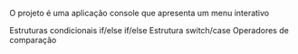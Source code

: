 O projeto é uma aplicação console que apresenta um menu interativo 

Estruturas condicionais if/else if/else
Estrutura switch/case
Operadores de comparação

